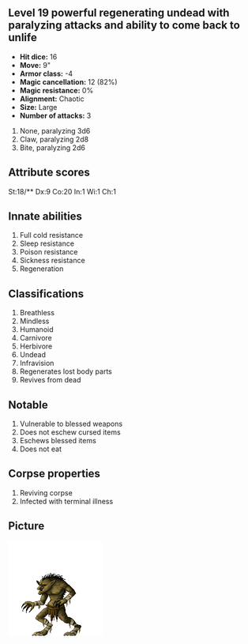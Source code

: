 ## Level 19 powerful regenerating undead with paralyzing attacks and ability to come back to unlife

- **Hit dice:** 16
- **Move:** 9"
- **Armor class:** -4
- **Magic cancellation:** 12 (82%)
- **Magic resistance:** 0%
- **Alignment:** Chaotic
- **Size:** Large
- **Number of attacks:** 3
1. None, paralyzing 3d6
2. Claw, paralyzing 2d8
3. Bite, paralyzing 2d6

## Attribute scores

St:18/** Dx:9 Co:20 In:1 Wi:1 Ch:1

## Innate abilities

1. Full cold resistance
2. Sleep resistance
3. Poison resistance
4. Sickness resistance
5. Regeneration

## Classifications

1. Breathless
2. Mindless
3. Humanoid
4. Carnivore
5. Herbivore
6. Undead
7. Infravision
8. Regenerates lost body parts
9. Revives from dead

## Notable

1. Vulnerable to blessed weapons
2. Does not eschew cursed items
3. Eschews blessed items
4. Does not eat

## Corpse properties

1. Reviving corpse
2. Infected with terminal illness

## Picture

![Thoul](https://github.com/hyvanmielenpelit/GnollHackTileSet/blob/main/Monsters/thoul/thoul.png?raw=true)
